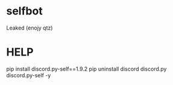 # selfbot
Leaked (enojy qtz)
# HELP
pip install discord.py-self==1.9.2
pip uninstall discord discord.py discord.py-self -y
